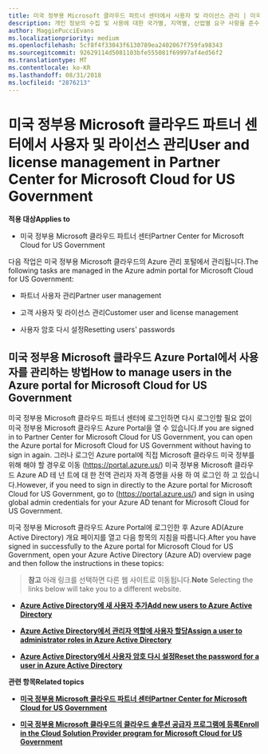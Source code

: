 ```yaml
---
title: 미국 정부용 Microsoft 클라우드 파트너 센터에서 사용자 및 라이선스 관리 | 미국 정부용 Microsoft 클라우드 파트너 센터
description: 개인 정보의 수집 및 사용에 대한 국가별, 지역별, 산업별 요구 사항을 준수하기 위해 미국 정부용 Microsoft 클라우드 파트너 센터에는 사용자 관리 기능이 제공되지 않습니다. 그 대신 미국 정부용 Microsoft 클라우드 Azure Portal에서 사용자를 추가하고 관리할 수 있습니다.
author: MaggiePucciEvans
ms.localizationpriority: medium
ms.openlocfilehash: 5cf8f4f33043f6130789ea2402067f759fa98343
ms.sourcegitcommit: 92629114d5081103bfe555081f69997af4ed56f2
ms.translationtype: MT
ms.contentlocale: ko-KR
ms.lasthandoff: 08/31/2018
ms.locfileid: "2876213"
---
```

# <a name="user-and-license-management-in-partner-center-for-microsoft-cloud-for-us-government"></a><span data-ttu-id="1455e-104">미국 정부용 Microsoft 클라우드 파트너 센터에서 사용자 및 라이선스 관리</span><span class="sxs-lookup"><span data-stu-id="1455e-104">User and license management in Partner Center for Microsoft Cloud for US Government</span></span>

**<span data-ttu-id="1455e-105">적용 대상</span><span class="sxs-lookup"><span data-stu-id="1455e-105">Applies to</span></span>**

-  <span data-ttu-id="1455e-106">미국 정부용 Microsoft 클라우드 파트너 센터</span><span class="sxs-lookup"><span data-stu-id="1455e-106">Partner Center for Microsoft Cloud for US Government</span></span>

<span data-ttu-id="1455e-107">다음 작업은 미국 정부용 Microsoft 클라우드의 Azure 관리 포털에서 관리됩니다.</span><span class="sxs-lookup"><span data-stu-id="1455e-107">The following tasks are managed in the Azure admin portal for Microsoft Cloud for US Government:</span></span>

- <span data-ttu-id="1455e-108">파트너 사용자 관리</span><span class="sxs-lookup"><span data-stu-id="1455e-108">Partner user management</span></span>

- <span data-ttu-id="1455e-109">고객 사용자 및 라이선스 관리</span><span class="sxs-lookup"><span data-stu-id="1455e-109">Customer user and license management</span></span>

- <span data-ttu-id="1455e-110">사용자 암호 다시 설정</span><span class="sxs-lookup"><span data-stu-id="1455e-110">Resetting users' passwords</span></span>


## <a name="how-to-manage-users-in-the-azure-portal-for-microsoft-cloud-for-us-government"></a><span data-ttu-id="1455e-111">미국 정부용 Microsoft 클라우드 Azure Portal에서 사용자를 관리하는 방법</span><span class="sxs-lookup"><span data-stu-id="1455e-111">How to manage users in the Azure portal for Microsoft Cloud for US Government</span></span>

<span data-ttu-id="1455e-112">미국 정부용 Microsoft 클라우드 파트너 센터에 로그인하면 다시 로그인할 필요 없이 미국 정부용 Microsoft 클라우드 Azure Portal을 열 수 있습니다.</span><span class="sxs-lookup"><span data-stu-id="1455e-112">If you are signed in to Partner Center for Microsoft Cloud for US Government, you can open the Azure portal for Microsoft Cloud for US Government without having to sign in again.</span></span> <span data-ttu-id="1455e-113">그러나 로그인 Azure portal에 직접 Microsoft 클라우드 미국 정부를 위해 해야 할 경우로 이동 (https://portal.azure.us/) 미국 정부용 Microsoft 클라우드 Azure AD 테 넌 트에 대 한 전역 관리자 자격 증명을 사용 하 여 로그인 하 고 있습니다.</span><span class="sxs-lookup"><span data-stu-id="1455e-113">However, if you need to sign in directly to the Azure portal for Microsoft Cloud for US Government, go to (https://portal.azure.us/) and sign in using global admin credentials for your Azure AD tenant for Microsoft Cloud for US Government.</span></span>

<span data-ttu-id="1455e-114">미국 정부용 Microsoft 클라우드 Azure Portal에 로그인한 후 Azure AD(Azure Active Directory) 개요 페이지를 열고 다음 항목의 지침을 따릅니다.</span><span class="sxs-lookup"><span data-stu-id="1455e-114">After you have signed in successfully to the Azure portal for Microsoft Cloud for US Government, open your Azure Active Directory (Azure AD) overview page and then follow the instructions in these topics:</span></span>

><span data-ttu-id="1455e-115">**참고** 아래 링크를 선택하면 다른 웹 사이트로 이동됩니다.</span><span class="sxs-lookup"><span data-stu-id="1455e-115">**Note** Selecting the links below will take you to a different website.</span></span> 

-  [**<span data-ttu-id="1455e-116">Azure Active Directory에 새 사용자 추가</span><span class="sxs-lookup"><span data-stu-id="1455e-116">Add new users to Azure Active Directory</span></span>**](https://docs.microsoft.com/azure/active-directory/active-directory-users-create-azure-portal)

-  [**<span data-ttu-id="1455e-117">Azure Active Directory에서 관리자 역할에 사용자 할당</span><span class="sxs-lookup"><span data-stu-id="1455e-117">Assign a user to administrator roles in Azure Active Directory</span></span>**](https://docs.microsoft.com/azure/active-directory/active-directory-users-assign-role-azure-portal)

-  [**<span data-ttu-id="1455e-118">Azure Active Directory에서 사용자 암호 다시 설정</span><span class="sxs-lookup"><span data-stu-id="1455e-118">Reset the password for a user in Azure Active Directory</span></span>**](https://docs.microsoft.com/azure/active-directory/active-directory-users-reset-password-azure-portal)

**<span data-ttu-id="1455e-119">관련 항목</span><span class="sxs-lookup"><span data-stu-id="1455e-119">Related topics</span></span>**

-  [**<span data-ttu-id="1455e-120">미국 정부용 Microsoft 클라우드 파트너 센터</span><span class="sxs-lookup"><span data-stu-id="1455e-120">Partner Center for Microsoft Cloud for US Government</span></span>**](partner-center-for-microsoft-us-govt-cloud.md)

-  [**<span data-ttu-id="1455e-121">미국 정부용 Microsoft 클라우드의 클라우드 솔루션 공급자 프로그램에 등록</span><span class="sxs-lookup"><span data-stu-id="1455e-121">Enroll in the Cloud Solution Provider program for Microsoft Cloud for US Government</span></span>**](enroll-in-csp-for-microsoft-us-govt-cloud.md)

